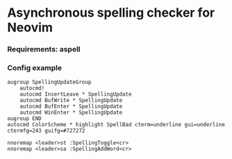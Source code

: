 # Asynchronous spelling checker for Neovim
### Requirements: aspell

### Config example

```
augroup SpellingUpdateGroup
    autocmd!
    autocmd InsertLeave * SpellingUpdate
    autocmd BufWrite * SpellingUpdate
    autocmd BufEnter * SpellingUpdate
    autocmd WinEnter * SpellingUpdate
augroup END
autocmd ColorScheme * highlight SpellBad cterm=underline gui=underline ctermfg=243 guifg=#727272

nnoremap <leader>st :SpellingToggle<cr>
nnoremap <leader>sa :SpellingAddWord<cr>
```
